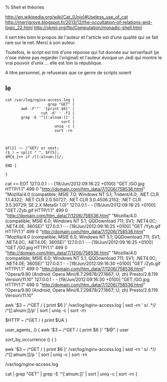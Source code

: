 % Shell et théories

http://en.wikipedia.org/wiki/Cat_(Unix)#Useless_use_of_cat
http://merrigrove.blogspot.fr/2013/12/the-occultation-of-relations-and-logic_22.html
http://okmij.org/ftp/Computation/monadic-shell.html

Il sert très bien le propos de l'auteur et l'article est d'une qualité qui se
fait rare sur le net. Merci à son auteur.

Toutefois, le script est tiré d'une réponse qui fut donnée sur serverfault (je
n'ose même pas regarder l'original) et l'auteur évoque un Jedi qui montre le
vrai pouvoir d'unix … elle est loin la république.

A titre personnel, je refuserais que ce genre de scripts soient 


## le 



    cat /var/log/nginx-access.log |
                       grep "GET" |
           awk -F'"' '{print $6}' |
                    cut -d' ' -f1 | 
           grep -E '^[[:alnum:]]' |
                             sort |
                          uniq -c |
                          sort -rn 



    $F[2] ~~ /^GET/ or next;
    ($_) = split " ", $F[5];
    $M{$_}++ if /[[:alnum:]]/;

    END {

    } 

cat << EOT
127.0.0.1 - - [19/Jun/2012:09:16:22 +0100] "GET /GO.jpg HTTP/1.1" 499 0 "http://domain.com/htm_data/7/1206/758536.html" "Mozilla/4.0 (compatible; MSIE 7.0; Windows NT 5.1; Trident/4.0; .NET CLR 1.1.4322; .NET CLR 2.0.50727; .NET CLR 3.0.4506.2152; .NET CLR 3.5.30729; SE 2.X MetaSr 1.0)"
127.0.0.1 - - [19/Jun/2012:09:16:25 +0100] "GET /Zyb.gif HTTP/1.1" 499 0 "http://domain.com/htm_data/7/1206/758536.html" "Mozilla/4.0 (compatible; MSIE 6.0; Windows NT 5.1; QQDownload 711; SV1; .NET4.0C; .NET4.0E; 360SE)"
127.0.0.1 - - [19/Jun/2012:09:16:25 +0100] "GET /Yyb.gif HTTP/1.1" 499 0 "http://domain.com/htm_data/7/1206/758536.html" "Mozilla/4.0 (compatible; MSIE 6.0; Windows NT 5.1; QQDownload 711; SV1; .NET4.0C; .NET4.0E; 360SE)"
127.0.0.1 - - [19/Jun/2012:09:16:25 +0100] "GET /GO.jpg HTTP/1.1" 499 0 "http://domain.com/htm_data/7/1206/758536.html" "Mozilla/4.0 (compatible; MSIE 6.0; Windows NT 5.1; QQDownload 711; SV1; .NET4.0C; .NET4.0E; 360SE)"
127.0.0.1 - - [19/Jun/2012:09:16:30 +0100] "GET /Zyb.gif HTTP/1.1" 499 0 "http://domain.com/htm_data/7/1206/758536.html" "Opera/9.80 (Android; Opera Mini/6.7.29878/27.1667; U; zh) Presto/2.8.119 Version/11.10"
127.0.0.1 - - [19/Jun/2012:09:16:30 +0100] "GET /GO.jpg HTTP/1.1" 499 0 "http://domain.com/htm_data/7/1206/758536.html" "Opera/9.80 (Android; Opera Mini/6.7.29878/27.1667; U; zh) Presto/2.8.119 Version/11.10"


awk '$3 ~ /^GET / { print $6 }' /var/log/nginx-access.log |
    sed -rn '
        s/ .*//
        /^[[:alnum:]]/p' |
        sort    |
        uniq -c |
        sort -rn


 
$HTTP ~ /^GET / { print $UA } 


user_agents_ () { awk '$3 ~ /^GET / { print $6 }' "$@" }
user


sort_by_occurrence () {
}


awk '$3 ~ /^GET / { print $6 }' /var/log/nginx-access.log |
    sed -rn '
        s/ .*//
        /^[[:alnum:]]/p
    ' | sort | uniq -c | sort -rn  


/var/log/nginx-access.log 

cat | grep "GET" |
          grep -E '^[:alnum:]]' | sort | uniq -c | sort -rn  ]

